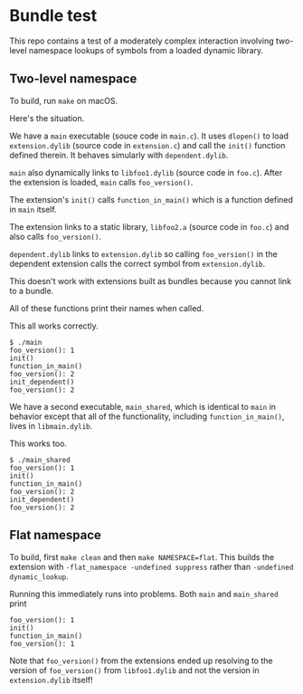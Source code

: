 # Bundle test
This repo contains a test of a moderately complex interaction involving two-level namespace lookups of symbols from a loaded dynamic library.

## Two-level namespace

To build, run `make` on macOS.

Here's the situation.

We have a `main` executable (souce code in `main.c`). It uses `dlopen()` to load `extension.dylib` (source code in `extension.c`) and call the `init()` function defined therein. It behaves simularly with `dependent.dylib`.

`main` also dynamically links to `libfoo1.dylib` (source code in `foo.c`). After the extension is loaded, `main` calls `foo_version()`.

The extension's `init()` calls `function_in_main()` which is a function defined in `main` itself.

The extension links to a static library, `libfoo2.a` (source code in `foo.c`) and also calls `foo_version()`.

`dependent.dylib` links to `extension.dylib` so calling `foo_version()` in the dependent extension calls the correct symbol from `extension.dylib`.

This doesn't work with extensions built as bundles because you cannot link to a bundle.

All of these functions print their names when called.

This all works correctly.
```
$ ./main
foo_version(): 1
init()
function_in_main()
foo_version(): 2
init_dependent()
foo_version(): 2
```

We have a second executable, `main_shared`, which is identical to `main` in behavior except that all of the functionality, including `function_in_main()`, lives in `libmain.dylib`.

This works too.
```
$ ./main_shared
foo_version(): 1
init()
function_in_main()
foo_version(): 2
init_dependent()
foo_version(): 2
```

## Flat namespace

To build, first `make clean` and then `make NAMESPACE=flat`. This builds the extension with `-flat_namespace -undefined suppress` rather than `-undefined dynamic_lookup`.

Running this immediately runs into problems. Both `main` and `main_shared` print
```
foo_version(): 1
init()
function_in_main()
foo_version(): 1
```

Note that `foo_version()` from the extensions ended up resolving to the version of `foo_version()` from `libfoo1.dylib` and not the version in `extension.dylib` itself!
